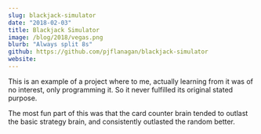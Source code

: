 ```yaml
---
slug: blackjack-simulator
date: "2018-02-03"
title: Blackjack Simulator
image: /blog/2018/vegas.png
blurb: "Always split 8s"
github: https://github.com/pjflanagan/blackjack-simulator
website:
---
```


This is an example of a project where to me, actually learning from it was of no interest, only programming it. So it never fulfilled its original stated purpose.

The most fun part of this was that the card counter brain tended to outlast the basic strategy brain, and consistently outlasted the random better.
